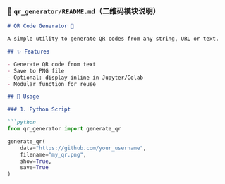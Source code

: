 ### 📄 `qr_generator/README.md`（二维码模块说明）

```markdown
# QR Code Generator 📱

A simple utility to generate QR codes from any string, URL or text.

## ✨ Features

- Generate QR code from text
- Save to PNG file
- Optional: display inline in Jupyter/Colab
- Modular function for reuse

## 🚀 Usage

### 1. Python Script

```python
from qr_generator import generate_qr

generate_qr(
    data="https://github.com/your_username",
    filename="my_qr.png",
    show=True,
    save=True
)
